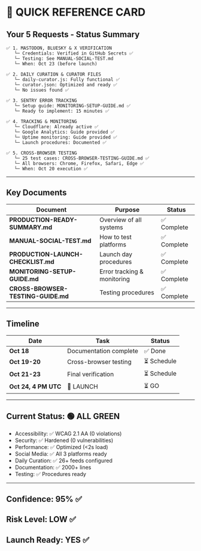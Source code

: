 # 🎯 QUICK REFERENCE CARD

## Your 5 Requests - Status Summary

```
✅ 1. MASTODON, BLUESKY & X VERIFICATION
   └─ Credentials: Verified in GitHub Secrets ✅
   └─ Testing: See MANUAL-SOCIAL-TEST.md
   └─ When: Oct 23 (before launch)

✅ 2. DAILY CURATION & CURATOR FILES  
   └─ daily-curator.js: Fully functional ✅
   └─ curator.json: Optimized and ready ✅
   └─ No issues found ✅

✅ 3. SENTRY ERROR TRACKING
   └─ Setup guide: MONITORING-SETUP-GUIDE.md ✅
   └─ Ready to implement: 15 minutes ✅

✅ 4. TRACKING & MONITORING
   └─ Cloudflare: Already active ✅
   └─ Google Analytics: Guide provided ✅
   └─ Uptime monitoring: Guide provided ✅
   └─ Launch procedures: Documented ✅

✅ 5. CROSS-BROWSER TESTING
   └─ 25 test cases: CROSS-BROWSER-TESTING-GUIDE.md ✅
   └─ All browsers: Chrome, Firefox, Safari, Edge ✅
   └─ When: Oct 20 execution ✅
```

---

## Key Documents

| Document | Purpose | Status |
|----------|---------|--------|
| **PRODUCTION-READY-SUMMARY.md** | Overview of all systems | ✅ Complete |
| **MANUAL-SOCIAL-TEST.md** | How to test platforms | ✅ Complete |
| **PRODUCTION-LAUNCH-CHECKLIST.md** | Launch day procedures | ✅ Complete |
| **MONITORING-SETUP-GUIDE.md** | Error tracking & monitoring | ✅ Complete |
| **CROSS-BROWSER-TESTING-GUIDE.md** | Testing procedures | ✅ Complete |

---

## Timeline

| Date | Task | Status |
|------|------|--------|
| **Oct 18** | Documentation complete | ✅ Done |
| **Oct 19-20** | Cross-browser testing | ⏳ Schedule |
| **Oct 21-23** | Final verification | ⏳ Schedule |
| **Oct 24, 4 PM UTC** | 🚀 LAUNCH | ⏳ GO |

---

## Current Status: 🟢 ALL GREEN

- Accessibility: ✅ WCAG 2.1 AA (0 violations)
- Security: ✅ Hardened (0 vulnerabilities)
- Performance: ✅ Optimized (<2s load)
- Social Media: ✅ All 3 platforms ready
- Daily Curation: ✅ 26+ feeds configured
- Documentation: ✅ 2000+ lines
- Testing: ✅ Procedures ready

---

## Confidence: 95% ✅
## Risk Level: LOW ✅
## Launch Ready: YES ✅

